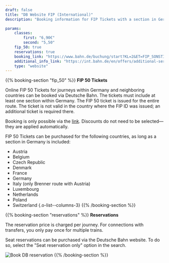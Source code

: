 ```yaml
---
draft: false
title: "DB Website FIP (International)"
description: "Booking information for FIP Tickets with a section in Germany."

params:
    classes:
        first: "6,90€"
        second: "5,50"
    fip_50: true
    reservations: true
    booking_link: "https://www.bahn.de/buchung/start?KL=2&ET=FIP_SONSTIGE"
    additional_info_link: "https://int.bahn.de/en/offers/additional-services/seat-reservation"
    type: "website"
---
```


{{% booking-section "fip_50" %}}
**FIP 50 Tickets**

Online FIP 50 Tickets for journeys within Germany and neighboring countries can be booked via Deutsche Bahn. The tickets must include at least one section within Germany. The FIP 50 ticket is issued for the entire route. The ticket is not valid in the country where the FIP ID was issued; an additional ticket is required there.

Booking is only possible via the [link](https://www.bahn.de/buchung/start?KL=2&ET=FIP_SONSTIGE). Discounts do not need to be selected—they are applied automatically.

FIP 50 Tickets can be purchased for the following countries, as long as a section in Germany is included:

- Austria
- Belgium
- Czech Republic
- Denmark
- France
- Germany
- Italy (only Brenner route with Austria)
- Luxembourg
- Netherlands
- Poland
- Switzerland
{.o-list--columns-3}
{{% /booking-section %}}

{{% booking-section "reservations" %}}
**Reservations**

The reservation price is charged per journey. For connections with transfers, you only pay once for multiple trains.

Seat reservations can be purchased via the Deutsche Bahn website. To do so, select the "Seat reservation only" option in the search.

![Book DB reservation](db_reservation.webp)
{{% /booking-section %}}
